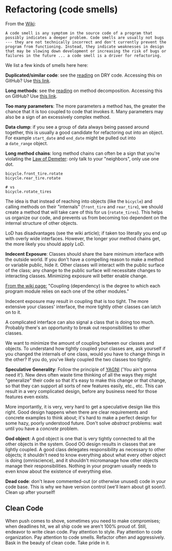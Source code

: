 Refactoring (code smells)
=========================

From the [Wiki](http://en.wikipedia.org/wiki/Code_smell):

`A code smell is any symptom in the source code of a program that possibly indicates a deeper problem. Code smells are usually not bugs --- they are not technically incorrect and don't currently prevent the program from functioning. Instead, they indicate weaknesses in design that may be slowing down development or increasing the risk of bugs or failures in the future ... a code smell is a driver for refactoring.`

We list a few kinds of smells here here:

**Duplicated/similar code**: see the [reading](https://open.appacademy.io/learn/full-stack-online/ruby/dry--don-t-repeat-yourself-) on DRY code. Accessing this on GitHub? Use [this link](https://github.com/appacademy/curriculum/blob/master/ruby/readings/dry.md).

**Long methods**: see the [reading](https://open.appacademy.io/learn/full-stack-online/ruby/method-decomposition---design) on method decomposition. Accessing this on GitHub? Use [this link](https://github.com/appacademy/curriculum/blob/master/ruby/readings/method-decomposition.md).

**Too many parameters**: The more parameters a method has, the greater the chance that it is too coupled to code that invokes it. Many parameters may also be a sign of an excessively complex method.

**Data clump**: if you see a group of data always being passed around together, this is usually a good candidate for refactoring out into an object. For example `start_date` and `end_date` might be pulled out into a `date_range` object.

**Long method chains**: long method chains can often be a sign that you're violating the [Law of Demeter](http://en.wikipedia.org/wiki/Law_Of_Demeter): only talk to your "neighbors", only use one dot.

```
bicycle.front_tire.rotate
bicycle.rear_tire.rotate

# vs
bicycle.rotate_tires
```

The idea is that instead of reaching into objects (like the `bicycle`) and calling methods on their "internals" (`front_tire` and `rear_tire`), we should create a method that will take care of this for us (`rotate_tires`). This helps us organize our code, and prevents us from becoming too dependent on the internal structure of other objects.

LoD has disadvantages (see the wiki article); if taken too literally you end up with overly wide interfaces. However, the longer your method chains get, the more likely you should apply LoD.

**Indecent Exposure**: Classes should share the bare minimum interface with the outside world. If you don't have a compelling reason to make a method or variable public, hide it. Other classes will interact with the public surface of the class; any change to the public surface will necessitate changes to interacting classes. Minimizing exposure will better enable change.

[From the wiki page:](http://en.wikipedia.org/wiki/Coupling_(computer_programming)) "Coupling (dependency) is the degree to which each program module relies on each one of the other modules."

Indecent exposure may result in coupling that is too tight. The more extensive your classes' interface, the more tightly other classes can latch on to it.

A complicated interface can also signal a class that is doing too much. Probably there's an opportunity to break out responsibilities to other classes.

We want to minimize the amount of coupling between our classes and objects. To understand how tightly coupled your classes are, ask yourself if you changed the internals of one class, would you have to change things in the other? If you do, you've likely coupled the two classes too tightly.

**Speculative Generality**: Follow the principle of [YAGNI](http://en.wikipedia.org/wiki/You_ain't_gonna_need_it) ('You ain't gonna need it'). New devs often waste time thinking of all the ways they might "generalize" their code so that it's easy to make this change or that change, so that they can support all sorts of new features easily, etc., etc. This can result in a very complicated design, before any business need for those features even exists.

More importantly, it is very, very hard to get a speculative design like this right. Good design happens when there are clear requirements and concrete examples to think about; it's hard to make a perfect design for some hazy, poorly understood future. Don't solve *abstract* problems: wait until you have a *concrete* problem.

**God object**: A god object is one that is very tightly connected to all the other objects in the system. Good OO design results in classes that are lightly coupled. A good class delegates responsibility as necessary to other objects; it shouldn't need to know everything about what every other object is doing (omniscience), and it shouldn't micromanage how other objects manage their responsibilities. Nothing in your program usually needs to even know about the existence of everything else.

**Dead code**: don't leave commented-out (or otherwise unused) code in your code base. This is why we have version control (we'll learn about git soon!). Clean up after yourself!

Clean Code
----------

When push comes to shove, sometimes you need to make compromises; when deadlines hit, we all ship code we aren't 100% proud of. Still, endeavor to write clean code. Pay attention to style. Pay attention to code organization. Pay attention to code smells. Refactor often and aggressively. Bask in the beauty of clean code. Take pride in it.